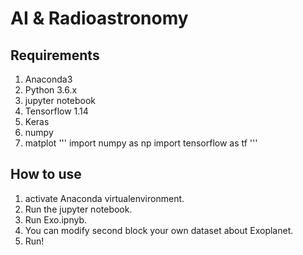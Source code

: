 # AI & Radioastronomy
## Requirements
1. Anaconda3
2. Python 3.6.x
3. jupyter notebook
3. Tensorflow 1.14
4. Keras
5. numpy
6. matplot
'''
import numpy as np
import tensorflow as tf
'''
## How to use
1. activate Anaconda virtualenvironment.
2. Run the jupyter notebook.
3. Run Exo.ipnyb.
4. You can modify second block your own dataset about Exoplanet.
5. Run!
